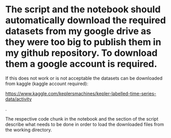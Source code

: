 # The script and the notebook should automatically download the required datasets from my google drive as they were too big to publish them in my github repository. To download them a google account is required. 


If this does not work or is not acceptable the datasets can be downloaded from kaggle (kaggle account required):


https://www.kaggle.com/keplersmachines/kepler-labelled-time-series-data/activity


.


The respective code chunk in the notebook and the section of the script describe what needs to be done in order to load the downloaded files from the working directory.
